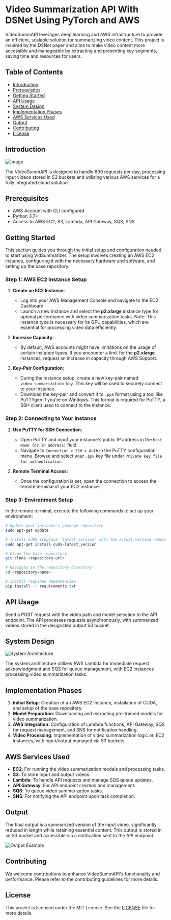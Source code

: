 # Video Summarization API With DSNet Using PyTorch and AWS

VideoSummAPI leverages deep learning and AWS infrastructure to provide an efficient, scalable solution for summarizing video content. This project is inspired by the DSNet paper and aims to make video content more accessible and manageable by extracting and presenting key segments, saving time and resources for users.

## Table of Contents

- [Introduction](#introduction)
- [Prerequisites](#prerequisites)
- [Getting Started](#getting-started)
- [API Usage](#api-usage)
- [System Design](#system-design)
- [Implementation Phases](#implementation-phases)
- [AWS Services Used](#aws-services-used)
- [Output](#output)
- [Contributing](#contributing)
- [License](#license)

## Introduction

![image](https://github.com/anvithalolla/Video_Summarization_API/assets/55392153/995d4d01-4234-49de-9093-98ac384c8a34)

The VideoSummAPI is designed to handle 600 requests per day, processing input videos stored in S3 buckets and utilizing various AWS services for a fully integrated cloud solution.

## Prerequisites

- AWS Account with CLI configured
- Python 3.7+
- Access to AWS EC2, S3, Lambda, API Gateway, SQS, SNS

## Getting Started

This section guides you through the initial setup and configuration needed to start using VidSummarizer. The setup involves creating an AWS EC2 instance, configuring it with the necessary hardware and software, and setting up the base repository.

### Step 1: AWS EC2 Instance Setup

1. **Create an EC2 Instance**:
    - Log into your AWS Management Console and navigate to the EC2 Dashboard.
    - Launch a new instance and select the **p2.xlarge** instance type for optimal performance with video summarization tasks. Note: This instance type is necessary for its GPU capabilities, which are essential for processing video data efficiently.

2. **Increase Capacity**:
    - By default, AWS accounts might have limitations on the usage of certain instance types. If you encounter a limit for the **p2.xlarge** instances, request an increase in capacity through AWS Support.

3. **Key-Pair Configuration**:
    - During the instance setup, create a new key-pair named `video_summarization_key`. This key will be used to securely connect to your instance.
    - Download the key-pair and convert it to `.ppk` format using a tool like PuTTYgen if you're on Windows. This format is required for PuTTY, a SSH client used to connect to the instance.

### Step 2: Connecting to Your Instance

1. **Use PuTTY for SSH Connection**:
    - Open PuTTY and input your instance's public IP address in the `Host Name (or IP address)` field.
    - Navigate to `Connection > SSH > Auth` in the PuTTY configuration menu. Browse and select your `.ppk` key file under `Private key file for authentication`.

2. **Remote Terminal Access**:
    - Once the configuration is set, open the connection to access the remote terminal of your EC2 instance.

### Step 3: Environment Setup

In the remote terminal, execute the following commands to set up your environment:

```bash
# Update your instance's package repository
sudo apt-get update

# Install CUDA (replace 'latest_version' with the actual version number)
sudo apt-get install cuda-latest_version

# Clone the base repository
git clone <repository-url>

# Navigate to the repository directory
cd <repository-name>

# Install required dependencies
pip install -r requirements.txt
```

## API Usage

Send a POST request with the video path and model selection to the API endpoint. The API processes requests asynchronously, with summarized videos stored in the designated output S3 bucket.

## System Design

![System Architecture](path/to/system_architecture_image.png)

The system architecture utilizes AWS Lambda for immediate request acknowledgment and SQS for queue management, with EC2 instances processing video summarization tasks.

## Implementation Phases

1. **Initial Setup**: Creation of an AWS EC2 instance, installation of CUDA, and setup of the base repository.
2. **Model Preparation**: Downloading and extracting pre-trained models for video summarization.
3. **AWS Integration**: Configuration of Lambda functions, API Gateway, SQS for request management, and SNS for notification handling.
4. **Video Processing**: Implementation of video summarization logic on EC2 instances, with input/output managed via S3 buckets.

## AWS Services Used

- **EC2**: For running the video summarization models and processing tasks.
- **S3**: To store input and output videos.
- **Lambda**: To handle API requests and manage SQS queue updates.
- **API Gateway**: For API endpoint creation and management.
- **SQS**: To queue video summarization tasks.
- **SNS**: For notifying the API endpoint upon task completion.

## Output

The final output is a summarized version of the input video, significantly reduced in length while retaining essential content. This output is stored in an S3 bucket and accessible via a notification sent to the API endpoint.

![Output Example](path/to/output_example_image.png)

## Contributing

We welcome contributions to enhance VideoSummAPI's functionality and performance. Please refer to the contributing guidelines for more details.

## License

This project is licensed under the MIT License. See the [LICENSE](LICENSE) file for more details.


